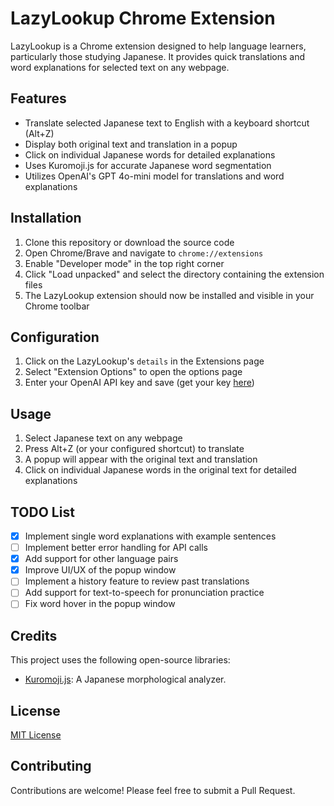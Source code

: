 # LazyLookup Chrome Extension

LazyLookup is a Chrome extension designed to help language learners, particularly those studying Japanese. It provides quick translations and word explanations for selected text on any webpage.

## Features

- Translate selected Japanese text to English with a keyboard shortcut (Alt+Z)
- Display both original text and translation in a popup
- Click on individual Japanese words for detailed explanations
- Uses Kuromoji.js for accurate Japanese word segmentation
- Utilizes OpenAI's GPT 4o-mini model for translations and word explanations

## Installation

1. Clone this repository or download the source code
2. Open Chrome/Brave and navigate to `chrome://extensions`
3. Enable "Developer mode" in the top right corner
4. Click "Load unpacked" and select the directory containing the extension files
5. The LazyLookup extension should now be installed and visible in your Chrome toolbar

## Configuration

1. Click on the LazyLookup's `details` in the Extensions page
2. Select "Extension Options" to open the options page
3. Enter your OpenAI API key and save (get your key [here](https://platform.openai.com/account/api-keys))

## Usage

1. Select Japanese text on any webpage
2. Press Alt+Z (or your configured shortcut) to translate
3. A popup will appear with the original text and translation
4. Click on individual Japanese words in the original text for detailed explanations

## TODO List

- [x] Implement single word explanations with example sentences
- [ ] Implement better error handling for API calls
- [x] Add support for other language pairs
- [x] Improve UI/UX of the popup window
- [ ] Implement a history feature to review past translations
- [ ] Add support for text-to-speech for pronunciation practice
- [ ] Fix word hover in the popup window

## Credits

This project uses the following open-source libraries:

- [Kuromoji.js](https://github.com/takuyaa/kuromoji.js): A Japanese morphological analyzer.

## License

[MIT License](LICENSE)

## Contributing

Contributions are welcome! Please feel free to submit a Pull Request.